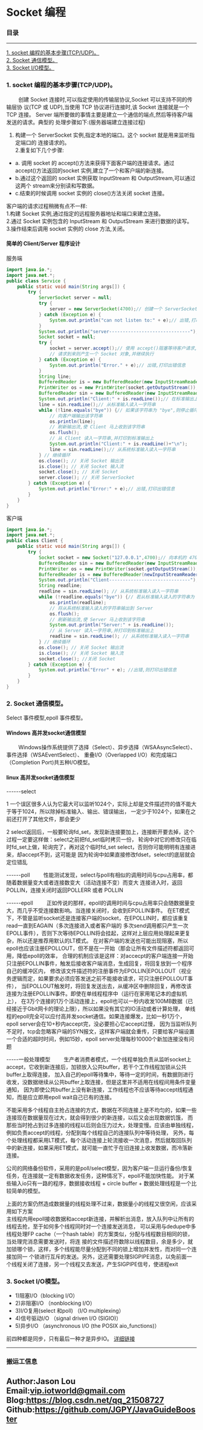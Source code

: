 # Socket 编程
### 目录

---
<a href="#1">1. socket 编程的基本步骤(TCP/UDP)。</a> <br>
<a href="#2">2. Socket 通信模型。</a> <br>
<a href="#3">3. Socket I/O模型。</a> <br>

### <a name="1">1. socket 编程的基本步骤(TCP/UDP)。</a>
&ensp;&ensp;&ensp;&ensp;
    创建 Socket 连接时,可以指定使用的传输层协议,Socket 可以支持不同的传输层协
议(TCP 或 UDP),当使用 TCP 协议进行连接时,该 Socket 连接就是一个 TCP 连接。
Server 端所要做的事情主要是建立一个通信的端点,然后等待客户端发送的请求。典型的
处理步骤如下:(服务器端建立连接过程) <br>
1. 构建一个 ServerSocket 实例,指定本地的端口。这个 socket 就是用来监听指定端口的
连接请求的。 <br>
2.重复如下几个步骤: <br>
- a. 调用 socket 的 accept()方法来获得下面客户端的连接请求。通过 accept()方法返回的socket 实例,建立了一个和客户端的新连接。
- b.通过这个返回的 socket 实例获取 InputStream 和 OutputStream,可以通过这两个 stream来分别读和写数据。
- c.结束的时候调用 socket 实例的 close()方法关闭 socket 连接。

客户端的请求过程稍微有点不一样: <br>
1.构建 Socket 实例,通过指定的远程服务器地址和端口来建立连接。 <br>
2.通过 Socket 实例包含的 InputStream 和 OutputStream 来进行数据的读写。 <br>
3.操作结束后调用 socket 实例的 close 方法,关闭。 <br>

#### 简单的 Client/Server 程序设计

服务端
```java
import java.io.*;
import java.net.*;
public class Service {
    public static void main(String args[]) {
        try {
            ServerSocket server = null;
            try {
                server = new ServerSocket(4700);// 创建一个 ServerSocket 在端口 4700 监听客户请求
            } catch (Exception e) {
                System.out.println("can not listen to:" + e);// 出错,打印出错信息
            }
            System.out.println("server------------------------------");
            Socket socket = null;
            try {
                socket = server.accept();// 使用 accept()阻塞等待客户请求,有客户
                // 请求到来则产生一个 Socket 对象,并继续执行
            } catch (Exception e) {
                System.out.println("Error." + e);// 出错,打印出错信息
            }
            String line;
            BufferedReader is = new BufferedReader(new InputStreamReader(socket.getInputStream()));// 由 Socket 对象得到输入流,并构造相应的 BufferedReader 对象
            PrintWriter os = new PrintWriter(socket.getOutputStream());// 由 Socket 对象得到输出流,并构造 PrintWriter 对象
            BufferedReader sin = new BufferedReader(new InputStreamReader(System.in));// 由系统标准输入设备构造 BufferedReader 对象
            System.out.println("Client:" + is.readLine());// 在标准输出上打印从客户端读入的字符串
            line = sin.readLine();// 从标准输入读入一字符串
            while (!line.equals("bye")) {// 如果该字符串为 "bye",则停止循环
                // 向客户端输出该字符串
                os.println(line);
                // 刷新输出流,使 Client 马上收到该字符串
                os.flush();
                // 从 Client 读入一字符串,并打印到标准输出上
                System.out.println("Client:" + is.readLine()+"\n");
                line = sin.readLine();// 从系统标准输入读入一字符串
            } // 继续循环
            os.close(); // 关闭 Socket 输出流
            is.close(); // 关闭 Socket 输入流
            socket.close(); // 关闭 Socket
            server.close(); // 关闭 ServerSocket
        } catch (Exception e) {
            System.out.println("Error:" + e);// 出错,打印出错信息
        }
    }
}
```

客户端
```java
import java.io.*;
import java.net.*;
public class Client {
    public static void main(String args[]) {
        try {
            Socket socket = new Socket("127.0.0.1",4700);// 向本机的 4700 端口发出客户请求
            BufferedReader sin = new BufferedReader(new InputStreamReader(System.in));// 由系统标准输入设备构造 BufferedReader 对象
            PrintWriter os = new PrintWriter(socket.getOutputStream());// 由 Socket 对象得到输出流,并构造 PrintWriter 对象
            BufferedReader is = new BufferedReader(newInputStreamReader(socket.getInputStream()));
            System.out.println("Client------------------------------");// 由 Socket 对象得到输入流,并构造相应的 BufferedReader 对象
            String readline;
            readline = sin.readLine(); // 从系统标准输入读入一字符串
            while (!readline.equals("bye")) {// 若从标准输入读入的字符串为 "bye"则停止循环
                os.println(readline);
                // 将从系统标准输入读入的字符串输出到 Server
                os.flush();
                // 刷新输出流,使 Server 马上收到该字符串
                System.out.println("Server:" + is.readLine());
                // 从 Server 读入一字符串,并打印到标准输出上
                readline = sin.readLine(); // 从系统标准输入读入一字符串
            } // 继续循环
            os.close(); // 关闭 Socket 输出流
            is.close(); // 关闭 Socket 输入流
            socket.close(); //关闭 Socket
        } catch (Exception e) {
            System.out.println("Error" + e); //出错,则打印出错信息
        }
    }
}
```


### <a name="2">2. Socket 通信模型。</a>
Select 事件模型,epoll 事件模型。

#### Windows 高并发socket通信模型
&ensp;&ensp;&ensp;&ensp;
    Windows操作系统提供了选择（Select）、异步选择（WSAAsyncSelect）、事件选择（WSAEventSelect）、
重叠I/O（Overlapped I/O）和完成端口（Completion Port)共五种I/O模型。 <br>

#### linux 高并发socket通信模型
------select

1 一个误区很多人认为它最大可以监听1024个，实际上却是文件描述符的值不能大于等于1024，所以除掉标准输入、输出、错误输出，
一定少于1024个，如果在之前还打开了其他文件，那会更少 <br>

2 select返回后，一般要轮询fd_set，发现新连接要加上，连接断开要去掉，这个过程一定要这样做：select之前把fd_set临时拷贝一份，
轮询中对它的修改只在临时fd_set上做，轮询完了，再对这个临时fd_set select，否则你可能明明有连接进来，却accept不到，这可能是
因为轮询中如果直接修改fdset，select的底层就会定位错乱 <br>


------poll
&ensp;&ensp;&ensp;&ensp;
    性能测试发现，select与poll有相似的调用时间与cpu占用率，都随着数据量变大或者连接数变大（活动连接不变）而变大
连接进入时，返回POLLIN，连接关闭时返回POLLERR 或者 POLLIN <br>


------epoll
&ensp;&ensp;&ensp;&ensp;
    正如传说的那样，epoll的调用时间与cpu占用率只会随数据量变大，而几乎不受连接数影响。当连接关闭时，会收到EPOLLIN事件。
在ET模式下，不管是监听socket还是连接客户端的socket，在EPOLLIN时，都应该重复read一直到EAGAIN（多次连接进入或者客户端的
多次send调用都只产生一次EPOLL事件），否则下次等待EPOLLIN将会挂起，这样对上层应用处理起来更复杂，所以还是推荐用默认的LT模式。
在对客户端的发送也可能出现阻塞，所以epoll也应该注册EPOLLOUT，但不是在一开始（那会让所有文件描述符都返回可用，降低epoll的效率，
合理的机制应该是这样：对accecpt的客户端连接一开始只注册EPOLLIN事件，触发后接收客户端消息，生成回复，将回复放到一个程序自己的缓冲区内，
修改该文件描述符的注册事件为EPOLLIN|EPOLLOUT（视业务逻辑而定，如果要求必须应答发送之前不能接收请求，可只注册EPOLLOUT事件），
当EPOLLOUT触发时，将回复发送出去，从缓冲区中删除回复，再修改该连接为注册EPOLLIN事件。即使在单线程程序中（运行在家用笔记本的虚拟机上），
在3万个连接的1万个活动连接上，epoll也可以一秒内收发100MB数据（已经接近于Gbit网卡的理论上限），所以如果没有其它的IO活动或者计算处理，
单线程的epoll完全可以应付高并发socket通信。如果连接爆发，比如一秒1万个，epoll server会在10+秒内accept完，没必要担心它accept过慢，
因为当监听队列不足时，tcp会忽略客户端的SYN报文，这样客户端就会重传，只要给客户端设置一个合适的超时时间，例如15妙，epoll server处理每秒10000个新加连接没有问题


-----一般处理模型
&ensp;&ensp;&ensp;&ensp;
    生产者消费者模式，一个线程单独负责从监听socket上accept，它收到新连接后，加锁放入公共buffer，若干个工作线程加锁从公共buffer上取得连接，
加入自己的epoll等待集中，等待一定的时间，有数据则进行收发，没数据继续从公共buffer上取连接，但是这里并不适用在线程间用条件变量通知，
因为即使公共buffer上没有新连接，工作线程也不应该等待accept线程通知，而是应立即用epoll wait自己已有的连接。

不能采用多个线程自主抢占连接的方式，数据在不同连接上是不均匀的，如果一些连接现在数据量现在过大，就会得到很少的新连接，以后又会出现数据饥饿，
而那些当时抢占到过多连接的线程以后则会压力过大，处理变慢。应该由单独线程，例如负责accept的线程，分配到每个线程自己的连接队列中等待处理，
另外，每个处理线程都采用LT模式，每个活动连接上轮流接收一次消息，然后就取回队列中的新连接，如果采用ET模式，就可能一直忙于在旧连接上收发数据，而冷落新连接。

公司的网络备份软件，采用的是poll/select模型，因为客户端一旦运行备份/恢复任务，在连接就一定有数据收发任务，这种情况下，epoll不能加快性能。
对于某些输入io只有一路的程序，数据接收线程 + circle buffer + 数据处理线程是一个比较简单的模型。

上面的方案仍然造成数据量的线程处理不过来，数据量小的线程又很空闲，应该采用如下方案 <br>
    主线程内用epoll接收数据和accept新连接，并解析出消息，放入队列中让所有的线程去抢，至于如何多个线程同时对一个连接发送消息，
可以采用与dedupe中多线程处理FP cache（一个hash table）的方案类似，分配与线程数目相同的锁，当处理完消息需要发送时，将连
接的文件描述符数除以线程数目，余是多少，就加锁哪个锁，这样，多个线程能尽量分配到不同的锁上增加并发性，而对同一个连接加同一
个锁进行互斥的发送。另外，这还需要处理SIGPIPE消息，以免前面一个线程关闭了连接，另一个线程又去发送，产生SIGPIPE信号，使进程exit


### <a name="3">3. Socket I/O模型。</a>
- 1)阻塞I/O（blocking I/O）
- 2)非阻塞I/O （nonblocking I/O）
- 3)I/O复用(select 和poll) （I/O multiplexing）
- 4)信号驱动I/O （signal driven I/O (SIGIO)）
- 5)异步I/O （asynchronous I/O (the POSIX aio_functions)）

前四种都是同步，只有最后一种才是异步IO。
[详细链接](https://blog.csdn.net/taiyang1987912/article/details/43731629)

---
### 搬运工信息
Author:Jason Lou <br>
Email:vip.iotworld@gmail.com <br>
Blog:https://blog.csdn.net/qq_21508727 <br>
Github:https://github.com/JGPY/JavaGuideBooster <br>
---

